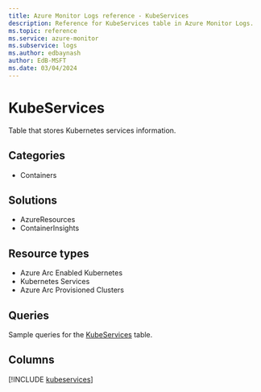 ```yaml
---
title: Azure Monitor Logs reference - KubeServices
description: Reference for KubeServices table in Azure Monitor Logs.
ms.topic: reference
ms.service: azure-monitor
ms.subservice: logs
ms.author: edbaynash
author: EdB-MSFT
ms.date: 03/04/2024
---
```


# KubeServices

Table that stores Kubernetes services information.


## Categories

- Containers

## Solutions

- AzureResources
- ContainerInsights

## Resource types

- Azure Arc Enabled Kubernetes
- Kubernetes Services
- Azure Arc Provisioned Clusters

## Queries

 Sample queries for the [KubeServices](/azure/azure-monitor/reference/queries/kubeservices) table.


## Columns
  
[!INCLUDE [kubeservices](.././tables/includes/kubeservices-include.md)]
